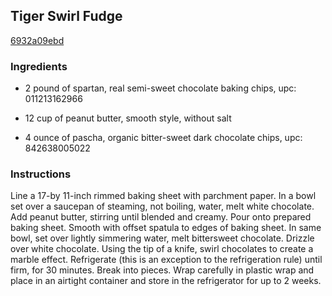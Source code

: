 ## Tiger Swirl Fudge

[6932a09ebd](http://www.food.com/recipe/tiger-swirl-fudge-333927)

### Ingredients

 - 2 pound of spartan, real semi-sweet chocolate baking chips, upc: 011213162966

 - 12 cup of peanut butter, smooth style, without salt

 - 4 ounce of pascha, organic bitter-sweet dark chocolate chips, upc: 842638005022

### Instructions

Line a 17-by 11-inch rimmed baking sheet with parchment paper. In a bowl set over a saucepan of steaming, not boiling, water, melt white chocolate. Add peanut butter, stirring until blended and creamy. Pour onto prepared baking sheet. Smooth with offset spatula to edges of baking sheet. In same bowl, set over lightly simmering water, melt bittersweet chocolate. Drizzle over white chocolate. Using the tip of a knife, swirl chocolates to create a marble effect. Refrigerate (this is an exception to the refrigeration rule) until firm, for 30 minutes. Break into pieces. Wrap carefully in plastic wrap and place in an airtight container and store in the refrigerator for up to 2 weeks.